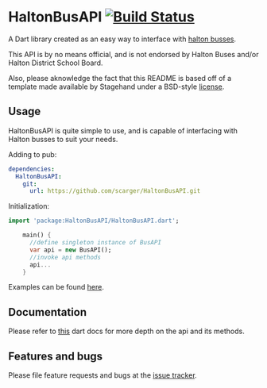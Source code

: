 # HaltonBusAPI [![Build Status](https://travis-ci.org/scarger/HaltonBusAPI.svg?branch=master)](https://travis-ci.org/scarger/HaltonBusAPI)

A Dart library created as an easy way to interface with [halton busses][bus-site].

This API is by no means official, and is not endorsed by Halton Buses and/or
Halton District School Board.

Also, please aknowledge the fact that this README is
based off of a template made available by Stagehand
under a BSD-style [license](https://github.com/dart-lang/stagehand/blob/master/LICENSE).


## Usage

HaltonBusAPI is quite simple to use, and is capable of interfacing with
Halton busses to suit your needs.

Adding to pub:
```yaml
dependencies:
  HaltonBusAPI:
    git: 
      url: https://github.com/scarger/HaltonBusAPI.git
```


Initialization:
```dart
import 'package:HaltonBusAPI/HaltonBusAPI.dart';

    main() {
      //define singleton instance of BusAPI
      var api = new BusAPI();
      //invoke api methods
      api...
    }
```

Examples can be found [here][examples].

## Documentation
Please refer to [this][docs] dart docs for more depth on the api
and its methods.

## Features and bugs

Please file feature requests and bugs at the [issue tracker][tracker].

[tracker]: https://github.com/scarger/HaltonBusAPI/issues/
[examples]: https://github.com/scarger/HaltonBusAPI/tree/master/example/
[bus-site]: https://haltonbus.ca/
[docs]: https://scarger.github.io/hbapi/
